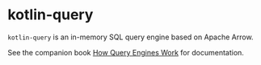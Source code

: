 # kotlin-query

`kotlin-query` is an in-memory SQL query engine based on Apache Arrow.

See the companion book [How Query Engines Work](https://leanpub.com/how-query-engines-work/) for documentation.